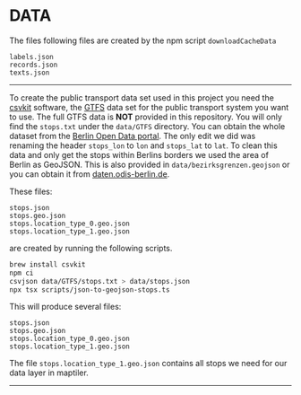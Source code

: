 # DATA

The files following files are created by the npm script `downloadCacheData`

```plain
labels.json
records.json
texts.json
```

--- 

To create the public transport data set used in this project you need the [csvkit][csvkit] software, the [GTFS][gtfs] data set for the public transport system you want to use. The full GTFS data is **NOT** provided in this repository. You will only find the `stops.txt` under the `data/GTFS` directory. You can obtain the whole dataset from the [Berlin Open Data portal][opendata]. The only edit we did was renaming the header `stops_lon` to `lon` and `stops_lat` to `lat`. To clean this data and only get the stops within Berlins borders we used the area of Berlin as GeoJSON. This is also provided in `data/bezirksgrenzen.geojson` or you can obtain it from [daten.odis-berlin.de][odis].


These files:


```plain
stops.json
stops.geo.json
stops.location_type_0.geo.json
stops.location_type_1.geo.json
```
are created by running the following scripts.

```bash
brew install csvkit
npm ci
csvjson data/GTFS/stops.txt > data/stops.json
npx tsx scripts/json-to-geojson-stops.ts
```

This will produce several files:

```plain
stops.json
stops.geo.json
stops.location_type_0.geo.json
stops.location_type_1.geo.json

```


The file `stops.location_type_1.geo.json` contains all stops we need for our data layer in maptiler.

---

[gtfs]: https://developers.google.com/transit/gtfs/
[opendata]: https://daten.berlin.de/datensaetze/vbb-fahrplandaten-gtfs
[csvkit]: https://csvkit.readthedocs.io/en/latest/index.html
[odis]: https://daten.odis-berlin.de/de/dataset/bezirksgrenzen/